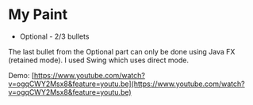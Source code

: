 # My Paint

 - Optional - 2/3 bullets
 
 The last bullet from the Optional part can only be done using Java FX (retained mode). I used Swing which uses direct mode.
 
Demo: [https://www.youtube.com/watch?v=ogqCWY2Msx8&feature=youtu.be](https://www.youtube.com/watch?v=ogqCWY2Msx8&feature=youtu.be)
